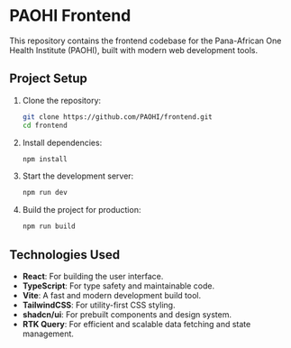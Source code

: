 # PAOHI Frontend

This repository contains the frontend codebase for the Pana-African One Health Institute (PAOHI), built with modern web development tools.

## Project Setup

1. Clone the repository:

   ```bash
   git clone https://github.com/PAOHI/frontend.git
   cd frontend
   ```

2. Install dependencies:

   ```bash
   npm install
   ```

3. Start the development server:

   ```bash
   npm run dev
   ```

4. Build the project for production:

   ```bash
   npm run build
   ```

## Technologies Used

- **React**: For building the user interface.
- **TypeScript**: For type safety and maintainable code.
- **Vite**: A fast and modern development build tool.
- **TailwindCSS**: For utility-first CSS styling.
- **shadcn/ui**: For prebuilt components and design system.
- **RTK Query**: For efficient and scalable data fetching and state management.